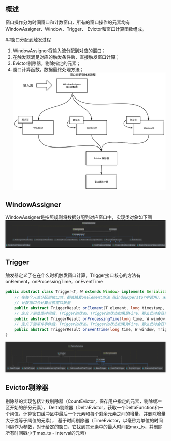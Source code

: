 ## 概述  
窗口操作分为时间窗口和计数窗口，所有的窗口操作的元素均有WindowAssigner、Window、Trigger、
Evictor和窗口计算函数组成。   
 
##窗口分配到触发过程  
1. WindowAssigner将输入流分配到对应的窗口；  
2. 在触发器满足对应的触发条件后，直接触发窗口计算；  
3. Evictor剔除器，剔除指定的元素；   
4. 窗口计算函数，数据最终处理方法；  
![窗口分配到触发过程](pic/窗口分配到触发过程.png)  

## WindowAssigner  
WindowAssigner是按照规则将数据分配到对应窗口中，实现类对象如下图  
![WindowAssigner实现类](pic/窗口分配器实现类.png)  

## Trigger  
触发器定义了在在什么时机触发窗口计算，Trigger接口核心的方法有onElement，onProcessingTime，onEventTime  
```java
public abstract class Trigger<T, W extends Window> implements Serializable {
    // 在每个元素分配到窗口时，都会触发onElement方法（WindowOperator中调用），来做相关操作，例如处理时间会注册对应的定时器，事件时间会判断当前WaterMark是否满足触发条件
    // 计数窗口会计算当前窗口数量
	public abstract TriggerResult onElement(T element, long timestamp, W window, TriggerContext ctx) throws Exception;
    // 定义了到处理时间后，Trigger的状态，Trigger的状态如果是Fire，那么此时会获取窗口数据，并进行计算
	public abstract TriggerResult onProcessingTime(long time, W window, TriggerContext ctx) throws Exception;
	// 定义了到事件事件后，Trigger的状态，Trigger的状态如果为Fire，那么此时会获取窗口数据，并计算
	public abstract TriggerResult onEventTime(long time, W window, TriggerContext ctx) throws Exception;
}
```  
![Trigger的实现类](pic/触发器实现类.png)  

## Evictor剔除器  
剔除器的实现包括计数剔除器（CountEvictor，保存用户指定的元素，剔除缓冲区开始的部分元素），
Delta剔除器（DeltaEvictor，获取一个DeltaFunction和一个阈值，计算窗口缓冲区中最后一个元素和每个剩余元素之间的增量，并删除增量大于或等于阈值的元素），
基于时间剔除器（TimeEvictor，以毫秒为单位的时间间隔作为参数，对于给定的窗口，它找到其元素中的最大时间戳max_ts，并删除所有时间戳小于max_ts - interval的元素）  



